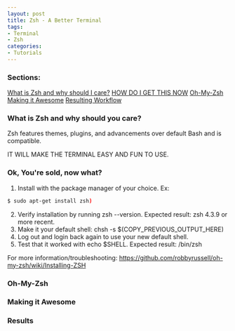 ```yaml
---
layout: post
title: Zsh - A Better Terminal
tags:
- Terminal
- Zsh
categories:
- Tutorials
---
```


<!-- [link text](#abcd) -->

### Sections:
[What is Zsh and why should I care?](#zsh_sec1)
[HOW DO I GET THIS NOW](#zsh_sec2)
[Oh-My-Zsh](#zsh_sec3)
[Making it Awesome](#zsh_sec4)
[Resulting Workflow](#zsh_sec5)


### What is Zsh and why should you care?
Zsh features themes, plugins, and advancements over default Bash and is compatible.

IT WILL MAKE THE TERMINAL EASY AND FUN TO USE.

### Ok, You're sold, now what?

1. Install with the package manager of your choice. Ex:
```bash
$ sudo apt-get install zsh)
```
2. Verify installation by running zsh --version. Expected result: zsh 4.3.9 or more recent.
3. Make it your default shell: chsh -s $(COPY_PREVIOUS_OUTPUT_HERE)
4. Log out and login back again to use your new default shell.
5. Test that it worked with echo $SHELL. Expected result: /bin/zsh  

For more information/troubleshooting: https://github.com/robbyrussell/oh-my-zsh/wiki/Installing-ZSH

### Oh-My-Zsh


### Making it Awesome

<a name="abcd"></a>
### Results
